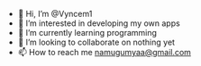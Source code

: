 - 👋 Hi, I’m @Vyncem1
- 👀 I’m interested in developing my own apps
- 🌱 I’m currently learning programming
- 💞️ I’m looking to collaborate on nothing yet
- 📫 How to reach me namugumyaa@gmail.com

<!---
Vyncem1/Vyncem1 is a ✨ special ✨ repository because its `README.md` (this file) appears on your GitHub profile.
You can click the Preview link to take a look at your changes.
--->
